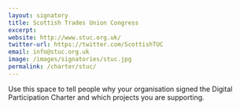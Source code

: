 ```yaml
---
layout: signatory
title: Scottish Trades Union Congress
excerpt: 
website: http://www.stuc.org.uk/
twitter-url: https://twitter.com/ScottishTUC
email: info@stuc.org.uk
image: /images/signatories/stuc.jpg
permalink: /charter/stuc/
---
```


Use this space to tell people why your organisation signed the Digital Participation Charter and which projects you are supporting.
